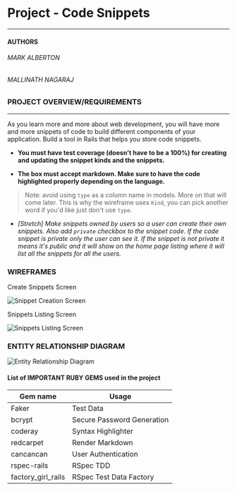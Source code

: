 # Project - Code Snippets
---
#### AUTHORS

###### MARK ALBERTON
###### MALLINATH NAGARAJ


### PROJECT OVERVIEW/REQUIREMENTS
---
As you learn more and more about web development, you will have more and more snippets of code to build different components of your application. Build a tool in Rails that helps you store code snippets.

* **You must have test coverage (doesn't have to be a 100%) for creating and updating the snippet kinds and the snippets.**

* **The box must accept markdown. Make sure to have the code highlighted properly depending on the language.**

> Note: avoid using `type` as a column name in models. More on that will come later. This is why the wireframe uses `Kind`, you can pick another word if you'd like just don't use `type`.  

* *[Stretch] Make snippets owned by users so a user can create their own snippets. Also add `private` checkbox to the snippet code. If the code snippet is private only the user can see it. If the snippet is not private it means it's public and it will show on the home page listing where it will list all the snippets for all the users.*

### WIREFRAMES

Create Snippets Screen

![Snippet Creation Screen](http://i.imgur.com/ga97YV8.png)

Snippets Listing Screen

![Snippets Listing Screen](http://i.imgur.com/eY2ZRoZ.png)

### ENTITY RELATIONSHIP DIAGRAM

![Entity Relationship Diagram](http://i.imgur.com/b9SERZc.png)

#### List of IMPORTANT RUBY GEMS used in the project

| Gem name | Usage |
|-----------|------|
| Faker | Test Data |
| bcrypt| Secure Password Generation|
| coderay| Syntax Highlighter|
| redcarpet| Render Markdown |
| cancancan| User Authentication|
| rspec-rails| RSpec TDD|
|factory_girl_rails| RSpec Test Data Factory|
